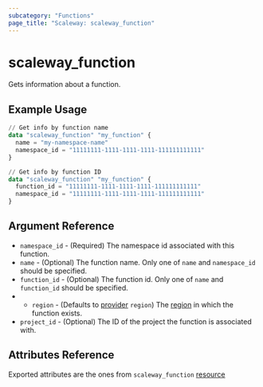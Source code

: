 ```yaml
---
subcategory: "Functions"
page_title: "Scaleway: scaleway_function"
---
```


# scaleway_function

Gets information about a function.

## Example Usage

```terraform
// Get info by function name
data "scaleway_function" "my_function" {
  name = "my-namespace-name"
  namespace_id = "11111111-1111-1111-1111-111111111111"
}

// Get info by function ID
data "scaleway_function" "my_function" {
  function_id = "11111111-1111-1111-1111-111111111111"
  namespace_id = "11111111-1111-1111-1111-111111111111"
}
```

## Argument Reference

- `namespace_id` - (Required) The namespace id associated with this function.
- `name` - (Optional) The function name. Only one of `name` and `namespace_id` should be specified.
- `function_id` - (Optional) The function id. Only one of `name` and `function_id` should be specified.
- - `region` - (Defaults to [provider](../index.md#region) `region`) The [region](../guides/regions_and_zones.md#regions) in which the function exists.
- `project_id` - (Optional) The ID of the project the function is associated with.

## Attributes Reference

Exported attributes are the ones from `scaleway_function` [resource](../resources/function.md)
